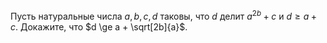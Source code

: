 Пусть натуральные числа $a,b,c,d$ таковы, что $d$ делит $a^{2b}+c$ и $d \ge a+c$. 
Докажите, что $d \ge a + \sqrt[2b]{a}$.